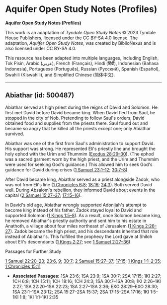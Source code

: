 # Aquifer Open Study Notes (Profiles)

**Aquifer Open Study Notes (Profiles)**

This work is an adaptation of *Tyndale Open Study Notes* © 2023 Tyndale House Publishers, licensed under the CC BY\-SA 4\.0 license. The adaptation, *Aquifer Open Study Notes*, was created by BiblioNexus and is also licensed under CC BY\-SA 4\.0\.

This resource has been adapted into multiple languages, including English, Tok Pisin, Arabic (عربي), French (Français), Hindi (हिंदी), Indonesian (Bahasa Indonesia), Portuguese (Português), Russian (Русский), Spanish (Español), Swahili (Kiswahili), and Simplified Chinese (简体中文).



--------------------------------

## Abiathar (id: 500487)

Abiathar served as high priest during the reigns of David and Solomon. He first met David before David became king. When David fled from Saul, he stopped in the city of Nob. Pretending to follow Saul's orders, David obtained food and supplies from the priests there. Saul found out and became so angry that he killed all the priests except one; only Abiathar survived.

Abiathar was one of the first from Saul's administration to support David. His support was strong. He represented Eli's priestly line and brought the holy ephod with the Urim and Thummim ([Exodus 28:29–30](https://ref.ly/Exod28:29-Exod28:30)). (The ephod was a sacred garment worn by the high priest, and the Urim and Thummim were used for seeking God's guidance.) This allowed him to seek God's guidance for David during crises ([1 Samuel 23:1–12](https://ref.ly/1Sam23:1-1Sam23:12); [30:7–8](https://ref.ly/1Sam30:7-1Sam30:8)). 

After David became king, Abiathar served as a priest alongside Zadok, who was not from Eli's line ([1 Chronicles 6:8](https://ref.ly/1Chr6:8); [18:16](https://ref.ly/1Chr18:16); [24:3](https://ref.ly/1Chr24:3)). Both served David well. During Absalom's rebellion, they informed David about events in the capital ([2 Samuel 15:27–37](https://ref.ly/2Sam15:27-2Sam15:37); [17:15–16](https://ref.ly/2Sam17:15-2Sam17:16)).

In David's old age, Abiathar wrongly supported Adonijah's attempt to become king instead of his father. Zadok stayed loyal to David and supported Solomon ([1 Kings 1:5–8](https://ref.ly/1Kgs1:5-1Kgs1:8)). As a result, once Solomon became king, he removed Abiathar's priestly authority and sent him to his estate in Anathoth, a village about four miles northeast of Jerusalem ([1 Kings 2:26–27](https://ref.ly/1Kgs2:26-1Kgs2:27)). Zadok became the high priest, and his descendants inherited that role instead of Abiathar's. This fulfilled the prophecy the Lord gave at Shiloh about Eli's descendants ([1 Kings 2:27](https://ref.ly/1Kgs2:27); see [1 Samuel 2:27–36](https://ref.ly/1Sam2:27-1Sam2:36)).

Passages for Further Study

[1 Samuel 22:20–23](https://ref.ly/1Sam22:20-1Sam22:23); [23:6](https://ref.ly/1Sam23:6), [9](https://ref.ly/1Sam23:9); [30:7](https://ref.ly/1Sam30:7); [2 Samuel 15:27–37](https://ref.ly/2Sam15:27-2Sam15:37); [17:15](https://ref.ly/2Sam17:15); [1 Kings 1:1–2:35](https://ref.ly/1Kgs1:1-1Kgs2:35); [1 Chronicles 15:11](https://ref.ly/1Chr15:11)

* **Associated Passages:** 1SA 23:6; 1SA 23:9; 1SA 30:7; 2SA 17:15; 1KI 2:27; 1CH 6:8; 1CH 15:11; 1CH 18:16; 1CH 24:3; 1SA 30:7–1SA 30:8; 1KI 2:26–1KI 2:27; 1SA 22:20–1SA 22:23; 1SA 2:27–1SA 2:36; EXO 28:29–EXO 28:30; 1SA 23:1–1SA 23:12; 2SA 15:27–2SA 15:37; 2SA 17:15–2SA 17:16; 1KI 1:5–1KI 1:8; 1KI 1:1–1KI 2:35

